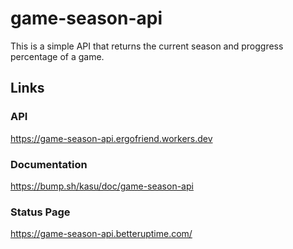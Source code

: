 # game-season-api

This is a simple API that returns the current season and proggress percentage of a game.

## Links

### API

https://game-season-api.ergofriend.workers.dev

### Documentation

https://bump.sh/kasu/doc/game-season-api

### Status Page

https://game-season-api.betteruptime.com/
